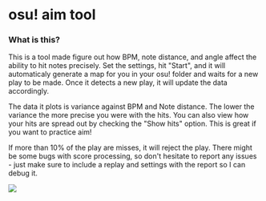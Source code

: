 # osu! aim tool

### What is this?

This is a tool made figure out how BPM, note distance, and angle affect the ability to hit notes precisely. Set the settings, hit "Start", and it will automaticaly generate a map for you in your osu! folder and waits for a new play to be made. Once it detects a new play, it will update the data accordingly.

The data it plots is variance against BPM and Note distance. The lower the variance the more precise you were with the hits. You can also view how your hits are spread out by checking the "Show hits" option. This is great if you want to practice aim!

If more than 10% of the play are misses, it will reject the play. There might be some bugs with score processing, so don't hesitate to report any issues - just make sure to include a replay and settings with the report so I can debug it. 

![](https://i.imgur.com/xOMy61m.png)
